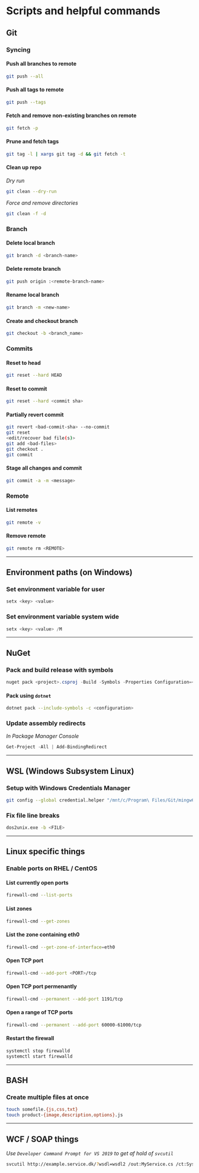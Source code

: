 # Scripts and helpful commands

##  Git

### Syncing

#### Push all branches to remote
```bash
git push --all
```

#### Push all tags to remote
```bash
git push --tags
```

#### Fetch and remove non-existing branches on remote
```bash
git fetch -p
```

#### Prune and fetch tags
```bash
git tag -l | xargs git tag -d && git fetch -t
```

#### Clean up repo
_Dry run_
```bash
git clean --dry-run
```

_Force and remove directories_
```bash
git clean -f -d
```

### Branch

#### Delete local branch
```bash
git branch -d <branch-name>
```

#### Delete remote branch
```bash
git push origin :<remote-branch-name>
```

#### Rename local branch
```bash
git branch -m <new-name>
```

#### Create and checkout branch
```bash
git checkout -b <branch_name>
```

### Commits

#### Reset to head

```bash
git reset --hard HEAD
```

#### Reset to commit

```bash
git reset --hard <commit sha>
```

#### Partially revert commit

```bash
git revert <bad-commit-sha> --no-commit
git reset
<edit/recover bad file(s)>
git add <bad-files>
git checkout .
git commit
```

#### Stage all changes and commit

```bash
git commit -a -m <message>
```

### Remote

#### List remotes
```bash
git remote -v
```

#### Remove remote
```bash
git remote rm <REMOTE>
```

---

## Environment paths (on Windows)

### Set environment variable for user
```powershell
setx <key> <value>
```

### Set environment variable system wide
```powershell
setx <key> <value> /M
```

---

## NuGet

### Pack and build release with symbols

```powershell
nuget pack <project>.csproj -Build -Symbols -Properties Configuration=<configuration>
```

#### Pack using `dotnet`
```bash
dotnet pack --include-symbols -c <configuration>
```

### Update assembly redirects

_In Package Manager Console_
```powershell
Get-Project -All | Add-BindingRedirect
```

---

## WSL (Windows Subsystem Linux)

### Setup with Windows Credentials Manager

```bash
git config --global credential.helper "/mnt/c/Program\ Files/Git/mingw64/libexec/git-core/git-credential-wincred.exe"
```

### Fix file line breaks
```bash
dos2unix.exe -b <FILE>
```

---

## Linux specific things

### Enable ports on RHEL / CentOS

#### List currently open ports
```bash
firewall-cmd --list-ports
```

#### List zones
```bash
firewall-cmd --get-zones
```

#### List the zone containing eth0
```bash
firewall-cmd --get-zone-of-interface=eth0
```

#### Open TCP port
```bash
firewall-cmd --add-port <PORT>/tcp
```

#### Open TCP port permenantly
```bash
firewall-cmd --permanent --add-port 1191/tcp
```

#### Open a range of TCP ports
```bash
firewall-cmd --permanent --add-port 60000-61000/tcp
```

#### Restart the firewall
```bash
systemctl stop firewalld
systemctl start firewalld
```

---

## BASH

### Create multiple files at once
```bash
touch somefile.{js,css,txt}
touch product-{image,description,options}.js
```

---

## WCF / SOAP things
_Use `Developer Command Prompt for VS 2019` to get af hold of `svcutil`_
```bash
svcutil http://example.service.dk/?wsdl=wsdl2 /out:MyService.cs /ct:System.Collections.Generic.List`1 /n:http://example.service.dk/Something/2020/10/,Some.Namespace.MyService
```
